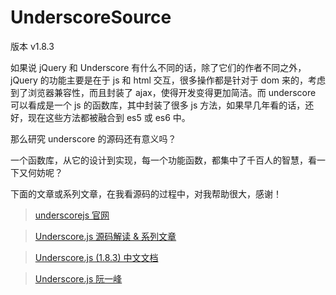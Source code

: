 # UnderscoreSource

版本 v1.8.3

如果说 jQuery 和 Underscore 有什么不同的话，除了它们的作者不同之外，jQuery 的功能主要是在于 js 和 html 交互，很多操作都是针对于 dom 来的，考虑到了浏览器兼容性，而且封装了 ajax，使得开发变得更加简洁。而 underscore 可以看成是一个 js 的函数库，其中封装了很多 js 方法，如果早几年看的话，还好，现在这些方法都被融合到 es5 或 es6 中。

那么研究 underscore 的源码还有意义吗？

一个函数库，从它的设计到实现，每一个功能函数，都集中了千百人的智慧，看一下又何妨呢？

下面的文章或系列文章，在我看源码的过程中，对我帮助很大，感谢！

>[underscorejs 官网](http://underscorejs.org/)

>[Underscore.js 源码解读 & 系列文章](https://github.com/hanzichi/underscore-analysis)

>[Underscore.js (1.8.3) 中文文档](http://www.css88.com/doc/underscore/)

>[Underscore.js 阮一峰](http://javascript.ruanyifeng.com/library/underscore.html)